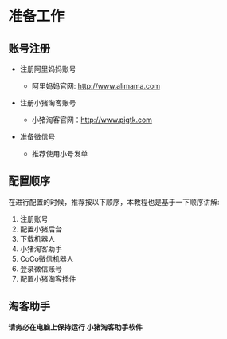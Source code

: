 准备工作
======

## 账号注册

* 注册阿里妈妈账号
	* 阿里妈妈官网: <http://www.alimama.com>

* 注册小猪淘客账号
	* 小猪淘客官网：<http://www.pigtk.com>

* 准备微信号
	* 推荐使用小号发单


## 配置顺序

在进行配置的时候，推荐按以下顺序，本教程也是基于一下顺序讲解:

1. 注册账号
2. 配置小猪后台
3. 下载机器人
3. 小猪淘客助手
4. CoCo微信机器人
5. 登录微信账号
6. 配置小猪淘客插件

## 淘客助手

**请务必在电脑上保持运行 小猪淘客助手软件**
